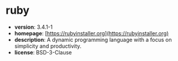 # ruby

- **version**: 3.4.1-1
- **homepage**: [https://rubyinstaller.org](https://rubyinstaller.org)
- **description**: A dynamic programming language with a focus on simplicity and productivity.
- **license**: BSD-3-Clause

